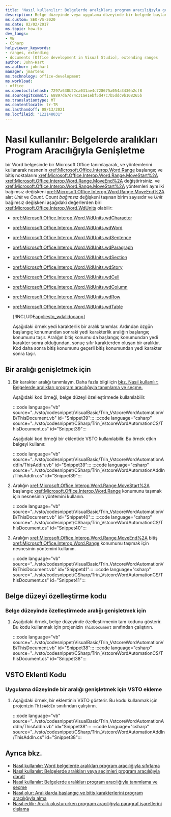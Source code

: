 ```yaml
---
title: 'Nasıl kullanılır: Belgelerde aralıkları program aracılığıyla genişletme'
description: Belge düzeyinde veya uygulama düzeyinde bir belgede başlangıç ve Microsoft Word aralıklarını program aracılığıyla genişletmeyi öğrenin.
ms.custom: SEO-VS-2020
ms.date: 02/02/2017
ms.topic: how-to
dev_langs:
- VB
- CSharp
helpviewer_keywords:
- ranges, extending
- documents [Office development in Visual Studio], extending ranges
author: John-Hart
ms.author: johnhart
manager: jmartens
ms.technology: office-development
ms.workload:
- office
ms.openlocfilehash: 7297a638b22ca031ae4c728675a054a3430a2cf8
ms.sourcegitcommit: 68897da7d74c31ae1ebf5d47c7b5ddc9b108265b
ms.translationtype: MT
ms.contentlocale: tr-TR
ms.lasthandoff: 08/13/2021
ms.locfileid: "122148031"
---
```

# <a name="how-to-programmatically-extend-ranges-in-documents"></a>Nasıl kullanılır: Belgelerde aralıkları Program Aracılığıyla Genişletme
  bir Word belgesinde bir Microsoft Office tanımlayarak, ve yöntemlerini kullanarak nesnenin <xref:Microsoft.Office.Interop.Word.Range> başlangıç ve bitiş noktalarını <xref:Microsoft.Office.Interop.Word.Range.MoveStart%2A> <xref:Microsoft.Office.Interop.Word.Range.MoveEnd%2A> değiştirirsiniz. ve <xref:Microsoft.Office.Interop.Word.Range.MoveStart%2A> yöntemleri aynı iki bağımsız değişkeni <xref:Microsoft.Office.Interop.Word.Range.MoveEnd%2A> alır: *Unit* ve *Count*. Count *bağımsız* değişkeni taşınan birim sayısıdır ve *Unit* bağımsız değişkeni aşağıdaki değerlerden biri <xref:Microsoft.Office.Interop.Word.WdUnits> olabilir:

- <xref:Microsoft.Office.Interop.Word.WdUnits.wdCharacter>

- <xref:Microsoft.Office.Interop.Word.WdUnits.wdWord>

- <xref:Microsoft.Office.Interop.Word.WdUnits.wdSentence>

- <xref:Microsoft.Office.Interop.Word.WdUnits.wdParagraph>

- <xref:Microsoft.Office.Interop.Word.WdUnits.wdSection>

- <xref:Microsoft.Office.Interop.Word.WdUnits.wdStory>

- <xref:Microsoft.Office.Interop.Word.WdUnits.wdCell>

- <xref:Microsoft.Office.Interop.Word.WdUnits.wdColumn>

- <xref:Microsoft.Office.Interop.Word.WdUnits.wdRow>

- <xref:Microsoft.Office.Interop.Word.WdUnits.wdTable>

  [!INCLUDE[appliesto_wdalldocapp](../vsto/includes/appliesto-wdalldocapp-md.md)]

  Aşağıdaki örnek yedi karakterlik bir aralık tanımlar. Ardından özgün başlangıç konumundan sonraki yedi karakterlik aralığın başlangıç konumunu taşır. Aralığın bitiş konumu da başlangıç konumundan yedi karakter sonra olduğundan, sonuç sıfır karakterden oluşan bir aralıktır. Kod daha sonra bitiş konumunu geçerli bitiş konumundan yedi karakter sonra taşır.

## <a name="to-extend-a-range"></a>Bir aralığı genişletmek için

1. Bir karakter aralığı tanımlayın. Daha fazla bilgi için [bkz. Nasıl kullanılır: Belgelerde aralıkları program aracılığıyla tanımlama ve seçme.](../vsto/how-to-programmatically-define-and-select-ranges-in-documents.md)

     Aşağıdaki kod örneği, belge düzeyi özelleştirmede kullanılabilir.

     :::code language="vb" source="../vsto/codesnippet/VisualBasic/Trin_VstcoreWordAutomationVB/ThisDocument.vb" id="Snippet39":::
     :::code language="csharp" source="../vsto/codesnippet/CSharp/Trin_VstcoreWordAutomationCS/ThisDocument.cs" id="Snippet39":::

     Aşağıdaki kod örneği bir eklentide VSTO kullanılabilir. Bu örnek etkin belgeyi kullanır.

     :::code language="vb" source="../vsto/codesnippet/VisualBasic/Trin_VstcoreWordAutomationAddIn/ThisAddIn.vb" id="Snippet39":::
     :::code language="csharp" source="../vsto/codesnippet/CSharp/Trin_VstcoreWordAutomationAddIn/ThisAddIn.cs" id="Snippet39":::

2. Aralığın <xref:Microsoft.Office.Interop.Word.Range.MoveStart%2A> başlangıç <xref:Microsoft.Office.Interop.Word.Range> konumunu taşımak için nesnesinin yöntemini kullanın.

     :::code language="vb" source="../vsto/codesnippet/VisualBasic/Trin_VstcoreWordAutomationVB/ThisDocument.vb" id="Snippet40":::
     :::code language="csharp" source="../vsto/codesnippet/CSharp/Trin_VstcoreWordAutomationCS/ThisDocument.cs" id="Snippet40":::

3. Aralığın <xref:Microsoft.Office.Interop.Word.Range.MoveEnd%2A> bitiş <xref:Microsoft.Office.Interop.Word.Range> konumunu taşımak için nesnesinin yöntemini kullanın.

     :::code language="vb" source="../vsto/codesnippet/VisualBasic/Trin_VstcoreWordAutomationVB/ThisDocument.vb" id="Snippet41":::
     :::code language="csharp" source="../vsto/codesnippet/CSharp/Trin_VstcoreWordAutomationCS/ThisDocument.cs" id="Snippet41":::

## <a name="document-level-customization-code"></a>Belge düzeyi özelleştirme kodu

### <a name="to-extend-a-range-in-a-document-level-customization"></a>Belge düzeyinde özelleştirmede aralığı genişletmek için

1. Aşağıdaki örnek, belge düzeyinde özelleştirmenin tam kodunu gösterir. Bu kodu kullanmak için projenizin `ThisDocument` sınıfından çalıştırın.

     :::code language="vb" source="../vsto/codesnippet/VisualBasic/Trin_VstcoreWordAutomationVB/ThisDocument.vb" id="Snippet38":::
     :::code language="csharp" source="../vsto/codesnippet/CSharp/Trin_VstcoreWordAutomationCS/ThisDocument.cs" id="Snippet38":::

## <a name="vsto-add-in-code"></a>VSTO Eklenti Kodu

### <a name="to-extend-a-range-in-an-application-level-vsto-add-in"></a>Uygulama düzeyinde bir aralığı genişletmek için VSTO ekleme

1. Aşağıdaki örnek, bir eklentinin VSTO gösterir. Bu kodu kullanmak için projenizin `ThisAddIn` sınıfından çalıştırın.

     :::code language="vb" source="../vsto/codesnippet/VisualBasic/Trin_VstcoreWordAutomationAddIn/ThisAddIn.vb" id="Snippet38":::
     :::code language="csharp" source="../vsto/codesnippet/CSharp/Trin_VstcoreWordAutomationAddIn/ThisAddIn.cs" id="Snippet38":::

## <a name="see-also"></a>Ayrıca bkz.
- [Nasıl kullanılır: Word belgelerde aralıkları program aracılığıyla sıfırlama](../vsto/how-to-programmatically-reset-ranges-in-word-documents.md)
- [Nasıl kullanılır: Belgelerde aralıkları veya seçimleri program aracılığıyla daralt](../vsto/how-to-programmatically-collapse-ranges-or-selections-in-documents.md)
- [Nasıl kullanılır: Belgelerde aralıkları program aracılığıyla tanımlama ve seçme](../vsto/how-to-programmatically-define-and-select-ranges-in-documents.md)
- [Nasıl olur: Aralıklarda başlangıç ve bitiş karakterlerini program aracılığıyla alma](../vsto/how-to-programmatically-retrieve-start-and-end-characters-in-ranges.md)
- [Nasıl edilir: Aralık oluştururken program aracılığıyla paragraf işaretlerini dışlama](../vsto/how-to-programmatically-exclude-paragraph-marks-when-creating-ranges.md)
